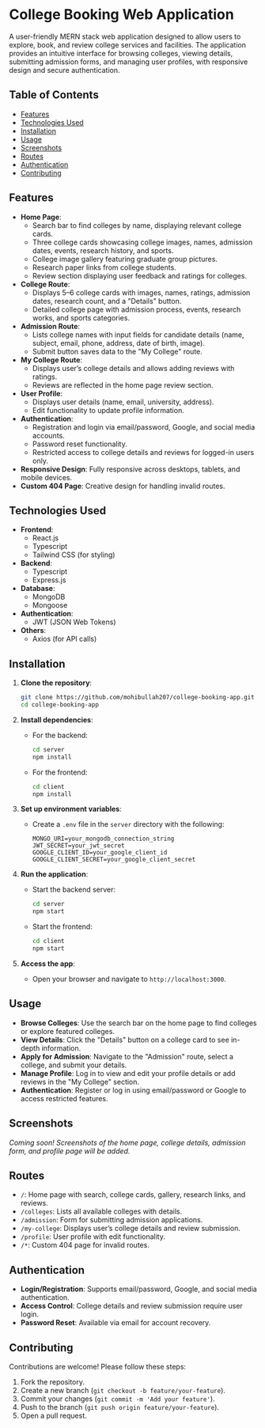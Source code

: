 # College Booking Web Application

A user-friendly MERN stack web application designed to allow users to explore, book, and review college services and facilities. The application provides an intuitive interface for browsing colleges, viewing details, submitting admission forms, and managing user profiles, with responsive design and secure authentication.

## Table of Contents
- [Features](#features)
- [Technologies Used](#technologies-used)
- [Installation](#installation)
- [Usage](#usage)
- [Screenshots](#screenshots)
- [Routes](#routes)
- [Authentication](#authentication)
- [Contributing](#contributing)


## Features
- **Home Page**: 
  - Search bar to find colleges by name, displaying relevant college cards.
  - Three college cards showcasing college images, names, admission dates, events, research history, and sports.
  - College image gallery featuring graduate group pictures.
  - Research paper links from college students.
  - Review section displaying user feedback and ratings for colleges.
- **College Route**: 
  - Displays 5–6 college cards with images, names, ratings, admission dates, research count, and a "Details" button.
  - Detailed college page with admission process, events, research works, and sports categories.
- **Admission Route**: 
  - Lists college names with input fields for candidate details (name, subject, email, phone, address, date of birth, image).
  - Submit button saves data to the "My College" route.
- **My College Route**: 
  - Displays user’s college details and allows adding reviews with ratings.
  - Reviews are reflected in the home page review section.
- **User Profile**: 
  - Displays user details (name, email, university, address).
  - Edit functionality to update profile information.
- **Authentication**: 
  - Registration and login via email/password, Google, and social media accounts.
  - Password reset functionality.
  - Restricted access to college details and reviews for logged-in users only.
- **Responsive Design**: Fully responsive across desktops, tablets, and mobile devices.
- **Custom 404 Page**: Creative design for handling invalid routes.

## Technologies Used
- **Frontend**: 
  - React.js
  - Typescript
  - Tailwind CSS (for styling)
- **Backend**: 
  - Typescript
  - Express.js
- **Database**: 
  - MongoDB
  - Mongoose
- **Authentication**: 
  - JWT (JSON Web Tokens)
- **Others**: 
  - Axios (for API calls)

## Installation
1. **Clone the repository**:
   ```bash
   git clone https://github.com/mohibullah207/college-booking-app.git
   cd college-booking-app
   ```

2. **Install dependencies**:
   - For the backend:
     ```bash
     cd server
     npm install
     ```
   - For the frontend:
     ```bash
     cd client
     npm install
     ```

3. **Set up environment variables**:
   - Create a `.env` file in the `server` directory with the following:
     ```env
     MONGO_URI=your_mongodb_connection_string
     JWT_SECRET=your_jwt_secret
     GOOGLE_CLIENT_ID=your_google_client_id
     GOOGLE_CLIENT_SECRET=your_google_client_secret
     ```

4. **Run the application**:
   - Start the backend server:
     ```bash
     cd server
     npm start
     ```
   - Start the frontend:
     ```bash
     cd client
     npm start
     ```

5. **Access the app**:
   - Open your browser and navigate to `http://localhost:3000`.

## Usage
- **Browse Colleges**: Use the search bar on the home page to find colleges or explore featured colleges.
- **View Details**: Click the "Details" button on a college card to see in-depth information.
- **Apply for Admission**: Navigate to the "Admission" route, select a college, and submit your details.
- **Manage Profile**: Log in to view and edit your profile details or add reviews in the "My College" section.
- **Authentication**: Register or log in using email/password or Google to access restricted features.

## Screenshots
*Coming soon! Screenshots of the home page, college details, admission form, and profile page will be added.*

## Routes
- `/`: Home page with search, college cards, gallery, research links, and reviews.
- `/colleges`: Lists all available colleges with details.
- `/admission`: Form for submitting admission applications.
- `/my-college`: Displays user’s college details and review submission.
- `/profile`: User profile with edit functionality.
- `/*`: Custom 404 page for invalid routes.

## Authentication
- **Login/Registration**: Supports email/password, Google, and social media authentication.
- **Access Control**: College details and review submission require user login.
- **Password Reset**: Available via email for account recovery.

## Contributing
Contributions are welcome! Please follow these steps:
1. Fork the repository.
2. Create a new branch (`git checkout -b feature/your-feature`).
3. Commit your changes (`git commit -m 'Add your feature'`).
4. Push to the branch (`git push origin feature/your-feature`).
5. Open a pull request.

